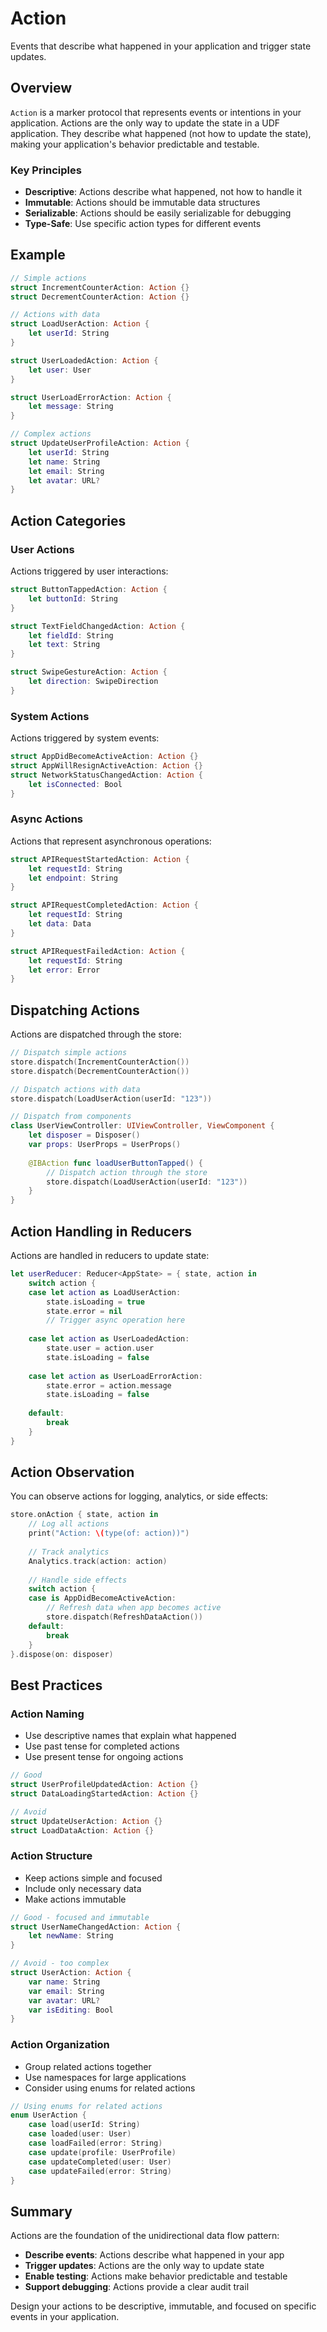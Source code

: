 # Action

Events that describe what happened in your application and trigger state updates.

## Overview

`Action` is a marker protocol that represents events or intentions in your application. Actions are the only way to update the state in a UDF application. They describe what happened (not how to update the state), making your application's behavior predictable and testable.

### Key Principles

- **Descriptive**: Actions describe what happened, not how to handle it
- **Immutable**: Actions should be immutable data structures
- **Serializable**: Actions should be easily serializable for debugging
- **Type-Safe**: Use specific action types for different events

## Example

```swift
// Simple actions
struct IncrementCounterAction: Action {}
struct DecrementCounterAction: Action {}

// Actions with data
struct LoadUserAction: Action {
    let userId: String
}

struct UserLoadedAction: Action {
    let user: User
}

struct UserLoadErrorAction: Action {
    let message: String
}

// Complex actions
struct UpdateUserProfileAction: Action {
    let userId: String
    let name: String
    let email: String
    let avatar: URL?
}
```

## Action Categories

### User Actions
Actions triggered by user interactions:

```swift
struct ButtonTappedAction: Action {
    let buttonId: String
}

struct TextFieldChangedAction: Action {
    let fieldId: String
    let text: String
}

struct SwipeGestureAction: Action {
    let direction: SwipeDirection
}
```

### System Actions
Actions triggered by system events:

```swift
struct AppDidBecomeActiveAction: Action {}
struct AppWillResignActiveAction: Action {}
struct NetworkStatusChangedAction: Action {
    let isConnected: Bool
}
```

### Async Actions
Actions that represent asynchronous operations:

```swift
struct APIRequestStartedAction: Action {
    let requestId: String
    let endpoint: String
}

struct APIRequestCompletedAction: Action {
    let requestId: String
    let data: Data
}

struct APIRequestFailedAction: Action {
    let requestId: String
    let error: Error
}
```

## Dispatching Actions

Actions are dispatched through the store:

```swift
// Dispatch simple actions
store.dispatch(IncrementCounterAction())
store.dispatch(DecrementCounterAction())

// Dispatch actions with data
store.dispatch(LoadUserAction(userId: "123"))

// Dispatch from components
class UserViewController: UIViewController, ViewComponent {
    let disposer = Disposer()
    var props: UserProps = UserProps()
    
    @IBAction func loadUserButtonTapped() {
        // Dispatch action through the store
        store.dispatch(LoadUserAction(userId: "123"))
    }
}
```

## Action Handling in Reducers

Actions are handled in reducers to update state:

```swift
let userReducer: Reducer<AppState> = { state, action in
    switch action {
    case let action as LoadUserAction:
        state.isLoading = true
        state.error = nil
        // Trigger async operation here
        
    case let action as UserLoadedAction:
        state.user = action.user
        state.isLoading = false
        
    case let action as UserLoadErrorAction:
        state.error = action.message
        state.isLoading = false
        
    default:
        break
    }
}
```

## Action Observation

You can observe actions for logging, analytics, or side effects:

```swift
store.onAction { state, action in
    // Log all actions
    print("Action: \(type(of: action))")
    
    // Track analytics
    Analytics.track(action: action)
    
    // Handle side effects
    switch action {
    case is AppDidBecomeActiveAction:
        // Refresh data when app becomes active
        store.dispatch(RefreshDataAction())
    default:
        break
    }
}.dispose(on: disposer)
```

## Best Practices

### Action Naming
- Use descriptive names that explain what happened
- Use past tense for completed actions
- Use present tense for ongoing actions

```swift
// Good
struct UserProfileUpdatedAction: Action {}
struct DataLoadingStartedAction: Action {}

// Avoid
struct UpdateUserAction: Action {}
struct LoadDataAction: Action {}
```

### Action Structure
- Keep actions simple and focused
- Include only necessary data
- Make actions immutable

```swift
// Good - focused and immutable
struct UserNameChangedAction: Action {
    let newName: String
}

// Avoid - too complex
struct UserAction: Action {
    var name: String
    var email: String
    var avatar: URL?
    var isEditing: Bool
}
```

### Action Organization
- Group related actions together
- Use namespaces for large applications
- Consider using enums for related actions

```swift
// Using enums for related actions
enum UserAction {
    case load(userId: String)
    case loaded(user: User)
    case loadFailed(error: String)
    case update(profile: UserProfile)
    case updateCompleted(user: User)
    case updateFailed(error: String)
}
```

## Summary

Actions are the foundation of the unidirectional data flow pattern:

- **Describe events**: Actions describe what happened in your app
- **Trigger updates**: Actions are the only way to update state
- **Enable testing**: Actions make behavior predictable and testable
- **Support debugging**: Actions provide a clear audit trail

Design your actions to be descriptive, immutable, and focused on specific events in your application.
